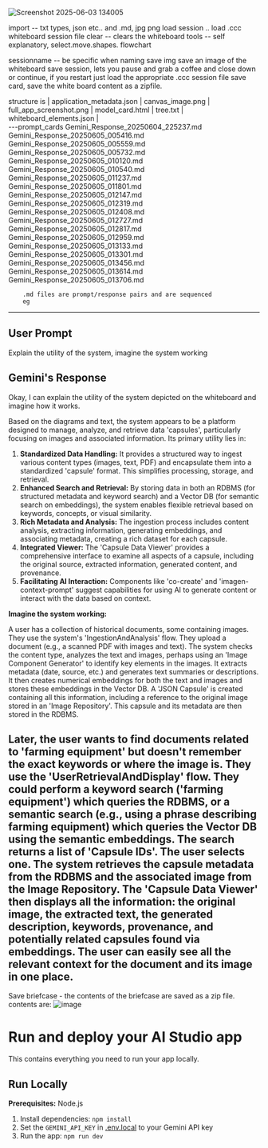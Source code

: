 

![Screenshot 2025-06-03 134005](https://github.com/user-attachments/assets/7d93405b-16f0-4cc5-b040-35ed66971376)

import -- txt types, json etc.. and .md, jpg png
load session .. load .ccc whiteboard session file
clear -- clears the whiteboard
tools -- self explanatory, select.move.shapes. flowchart

sessionname -- be specific when naming
save img save an image of the whiteboard
save session, lets you pause and grab a coffee and close down or continue, if you restart just load the appropriate .ccc session file
save card, save the white board content as a zipfile. 

structure is 
|   application_metadata.json
|   canvas_image.png
|   full_app_screenshot.png
|   model_card.html
|   tree.txt
|   whiteboard_elements.json
|   
\---prompt_cards
        Gemini_Response_20250604_225237.md
        Gemini_Response_20250605_005416.md
        Gemini_Response_20250605_005559.md
        Gemini_Response_20250605_005732.md
        Gemini_Response_20250605_010120.md
        Gemini_Response_20250605_010540.md
        Gemini_Response_20250605_011237.md
        Gemini_Response_20250605_011801.md
        Gemini_Response_20250605_012147.md
        Gemini_Response_20250605_012319.md
        Gemini_Response_20250605_012408.md
        Gemini_Response_20250605_012727.md
        Gemini_Response_20250605_012817.md
        Gemini_Response_20250605_012959.md
        Gemini_Response_20250605_013133.md
        Gemini_Response_20250605_013301.md
        Gemini_Response_20250605_013456.md
        Gemini_Response_20250605_013614.md
        Gemini_Response_20250605_013706.md

        .md files are prompt/response pairs and are sequenced 
        eg 
        
-------------------------------------------------------------
## User Prompt
Explain the utility of the system, imagine the system working


## Gemini's Response
Okay, I can explain the utility of the system depicted on the whiteboard and imagine how it works.

Based on the diagrams and text, the system appears to be a platform designed to manage, analyze, and retrieve data 'capsules', particularly focusing on images and associated information. Its primary utility lies in:

1.  **Standardized Data Handling:** It provides a structured way to ingest various content types (images, text, PDF) and encapsulate them into a standardized 'capsule' format. This simplifies processing, storage, and retrieval.
2.  **Enhanced Search and Retrieval:** By storing data in both an RDBMS (for structured metadata and keyword search) and a Vector DB (for semantic search on embeddings), the system enables flexible retrieval based on keywords, concepts, or visual similarity.
3.  **Rich Metadata and Analysis:** The ingestion process includes content analysis, extracting information, generating embeddings, and associating metadata, creating a rich dataset for each capsule.
4.  **Integrated Viewer:** The 'Capsule Data Viewer' provides a comprehensive interface to examine all aspects of a capsule, including the original source, extracted information, generated content, and provenance.
5.  **Facilitating AI Interaction:** Components like 'co-create' and 'imagen-context-prompt' suggest capabilities for using AI to generate content or interact with the data based on context.

**Imagine the system working:**

A user has a collection of historical documents, some containing images. They use the system's 'IngestionAndAnalysis' flow. They upload a document (e.g., a scanned PDF with images and text). The system checks the content type, analyzes the text and images, perhaps using an 'Image Component Generator' to identify key elements in the images. It extracts metadata (date, source, etc.) and generates text summaries or descriptions. It then creates numerical embeddings for both the text and images and stores these embeddings in the Vector DB. A 'JSON Capsule' is created containing all this information, including a reference to the original image stored in an 'Image Repository'. This capsule and its metadata are then stored in the RDBMS.

Later, the user wants to find documents related to 'farming equipment' but doesn't remember the exact keywords or where the image is. They use the 'UserRetrievalAndDisplay' flow. They could perform a keyword search ('farming equipment') which queries the RDBMS, or a semantic search (e.g., using a phrase describing farming equipment) which queries the Vector DB using the semantic embeddings. The search returns a list of 'Capsule IDs'. The user selects one. The system retrieves the capsule metadata from the RDBMS and the associated image from the Image Repository. The 'Capsule Data Viewer' then displays all the information: the original image, the extracted text, the generated description, keywords, provenance, and potentially related capsules found via embeddings. The user can easily see all the relevant context for the document and its image in one place.
------------------------------------- 

Save briefcase - the contents of the briefcase are saved as a zip file.
contents are:
![image](https://github.com/user-attachments/assets/9847b1f0-d99b-4765-a625-114243d5b9aa)









# Run and deploy your AI Studio app

This contains everything you need to run your app locally.

## Run Locally

**Prerequisites:**  Node.js


1. Install dependencies:
   `npm install`
2. Set the `GEMINI_API_KEY` in [.env.local](.env.local) to your Gemini API key
3. Run the app:
   `npm run dev`
